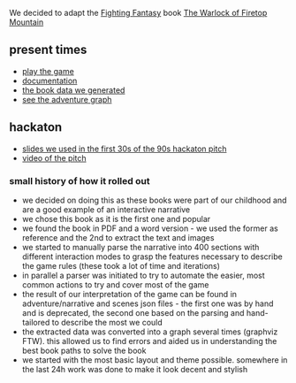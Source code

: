 We decided to adapt the [Fighting Fantasy](https://www.fightingfantasy.com/) book
[The Warlock of Firetop Mountain](https://www.amazon.co.uk/Fighting-Fantasy-Warlock-Firetop-Mountain/dp/1407181300)

## present times

- [play the game](https://josepedrodias.github.io/non-linear/)
- [documentation](documentation.md)
- [the book data we generated](adventure/scenes.json)
- [see the adventure graph](https://josepedrodias.github.io/non-linear/graph.html)

## hackaton

- [slides we used in the first 30s of the 90s hackaton pitch](https://www.slideshare.net/sabatlisbon/non-linear-pixel-camp-30)
- [video of the pitch](https://photos.app.goo.gl/69inzVLBQDpFXFHq5)

### small history of how it rolled out

- we decided on doing this as these books were part of our childhood and are a good example of an interactive narrative
- we chose this book as it is the first one and popular
- we found the book in PDF and a word version - we used the former as reference and the 2nd to extract the text and images
- we started to manually parse the narrative into 400 sections with different interaction modes to grasp the features necessary to describe the game rules (these took a lot of time and iterations)
- in parallel a parser was initiated to try to automate the easier, most common actions to try and cover most of the game
- the result of our interpretation of the game can be found in adventure/narrative and scenes json files - the first one was by hand and is deprecated, the second one based on the parsing and hand-tailored to describe the most we could
- the extracted data was converted into a graph several times (graphviz FTW). this allowed us to find errors and aided us in understanding the best book paths to solve the book
- we started with the most basic layout and theme possible. somewhere in the last 24h work was done to make it look decent and stylish
